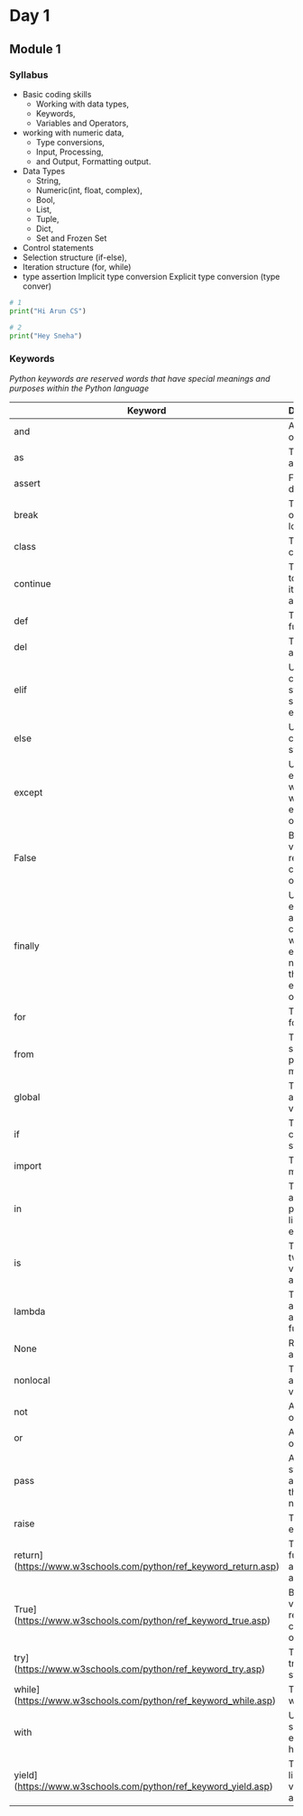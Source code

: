# Day 1


## Module 1 

### Syllabus 

- Basic coding skills
	- Working with data types,
	- Keywords,
	- Variables and Operators,
- working with numeric data,
	- Type conversions,
	- Input, Processing,
	- and Output, Formatting output.
- Data Types
	- String,
	- Numeric(int, float, complex),
	- Bool,
	- List,
	- Tuple,
	- Dict,
	- Set and Frozen Set
- Control statements
- Selection structure (if-else),
- Iteration structure (for, while)
- type assertion 
Implicit type conversion
Explicit type conversion (type conver)

```python
# 1
print("Hi Arun CS")
```

```python
# 2
print("Hey Sneha")
```


### Keywords 
*Python keywords are reserved words that have special meanings and purposes within the Python language*

| Keyword                                                          | Description                                                                                           |
| ---------------------------------------------------------------- | ----------------------------------------------------------------------------------------------------- |
| and                                                              | A logical operator                                                                                    |
| as                                                               | To create an alias                                                                                    |
| assert                                                           | For debugging                                                                                         |
| break                                                            | To break out of a loop                                                                                |
| class                                                            | To define a class                                                                                     |
| continue                                                         | To continue to the next iteration of a loop                                                           |
| def                                                              | To define a function                                                                                  |
| del                                                              | To delete an object                                                                                   |
| elif                                                             | Used in conditional statements, same as else if                                                       |
| else                                                             | Used in conditional statements                                                                        |
| except                                                           | Used with exceptions, what to do when an exception occurs                                             |
| False                                                            | Boolean value, result of comparison operations                                                        |
| finally                                                          | Used with exceptions, a block of code that will be executed no matter if there is an exception or not |
| for                                                              | To create a for loop                                                                                  |
| from                                                             | To import specific parts of a module                                                                  |
| global                                                           | To declare a global variable                                                                          |
| if                                                               | To make a conditional statement                                                                       |
| import                                                           | To import a module                                                                                    |
| in                                                               | To check if a value is present in a list, tuple, etc.                                                 |
| is                                                               | To test if two variables are equal                                                                    |
| lambda                                                           | To create an anonymous function                                                                       |
| None                                                             | Represents a null value                                                                               |
| nonlocal                                                         | To declare a non-local variable                                                                       |
| not                                                              | A logical operator                                                                                    |
| or                                                               | A logical operator                                                                                    |
| pass                                                             | A null statement, a statement that will do nothing                                                    |
| raise                                                            | To raise an exception                                                                                 |
| return](https://www.w3schools.com/python/ref_keyword_return.asp) | To exit a function and return a value                                                                 |
| True](https://www.w3schools.com/python/ref_keyword_true.asp)     | Boolean value, result of comparison operations                                                        |
| try](https://www.w3schools.com/python/ref_keyword_try.asp)       | To make a try...except statement                                                                      |
| while](https://www.w3schools.com/python/ref_keyword_while.asp)   | To create a while loop                                                                                |
| with                                                             | Used to simplify exception handling                                                                   |
| yield](https://www.w3schools.com/python/ref_keyword_yield.asp)   | To return a list of values from a generator                                                           |